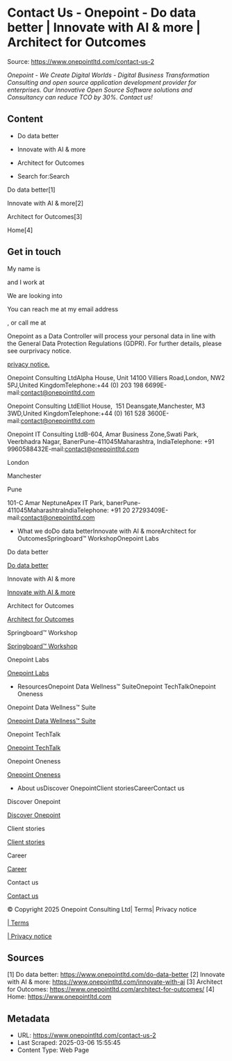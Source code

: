 # Contact Us - Onepoint - Do data better | Innovate with AI & more | Architect for Outcomes

Source: https://www.onepointltd.com/contact-us-2

_Onepoint - We Create Digital Worlds - Digital Business Transformation Consulting and open source application development provider for enterprises. Our Innovative Open Source Software solutions and Consultancy can reduce TCO by 30%. Contact us!_

## Content

- Do data better
- Innovate with AI & more
- Architect for Outcomes

- Search for:Search

Do data better[1]

Innovate with AI & more[2]

Architect for Outcomes[3]

Home[4]

## Get in touch

My name is

and I work at

We are looking into

You can reach me at my email address

, or call me at

Onepoint as a Data Controller will process your personal data in line with the General Data Protection Regulations (GDPR). For further details, please see ourprivacy notice.

[privacy notice.](/policies/privacy-policy/)

Onepoint Consulting LtdAlpha House, Unit 14100 Villiers Road,London, NW2 5PJ,United KingdomTelephone:+44 (0) 203 198 6699E-mail:contact@onepointltd.com

Onepoint Consulting LtdElliot House,  151 Deansgate,Manchester, M3 3WD,United KingdomTelephone:+44 (0) 161 528 3600E-mail:contact@onepointltd.com

Onepoint IT Consulting LtdB-604, Amar Business Zone,Swati Park, Veerbhadra Nagar, BanerPune-411045Maharashtra, IndiaTelephone: +91 9960588432E-mail:contact@onepointltd.com

London

Manchester

Pune

101-C Amar NeptuneApex IT Park, banerPune-411045MaharashtraIndiaTelephone: +91 20 27293409E-mail:contact@onepointltd.com

- What we doDo data betterInnovate with AI & moreArchitect for OutcomesSpringboard™ WorkshopOnepoint Labs

Do data better

[Do data better](/do-data-better)

Innovate with AI & more

[Innovate with AI & more](/innovate-with-ai-more/)

Architect for Outcomes

[Architect for Outcomes](/architect-for-outcomes/)

Springboard™ Workshop

[Springboard™ Workshop](/onepoint-springboard/)

Onepoint Labs

[Onepoint Labs](/onepoint-labs/)

- ResourcesOnepoint Data Wellness™ SuiteOnepoint TechTalkOnepoint Oneness

Onepoint Data Wellness™ Suite

[Onepoint Data Wellness™ Suite](/data-wellness/)

Onepoint TechTalk

[Onepoint TechTalk](/techtalk)

Onepoint Oneness

[Onepoint Oneness](/oneness/)

- About usDiscover OnepointClient storiesCareerContact us

Discover Onepoint

[Discover Onepoint](/discover-onepoint/)

Client stories

[Client stories](/client-stories/)

Career

[Career](/career-opportunities/)

Contact us

[Contact us](/contact-us/)

© Copyright 2025 Onepoint Consulting Ltd| Terms| Privacy notice

[| Terms](/policies/)

[| Privacy notice](/policies/privacy-policy/)

## Sources

[1] Do data better: https://www.onepointltd.com/do-data-better
[2] Innovate with AI & more: https://www.onepointltd.com/innovate-with-ai
[3] Architect for Outcomes: https://www.onepointltd.com/architect-for-outcomes/
[4] Home: https://www.onepointltd.com

## Metadata

- URL: https://www.onepointltd.com/contact-us-2
- Last Scraped: 2025-03-06 15:55:45
- Content Type: Web Page
